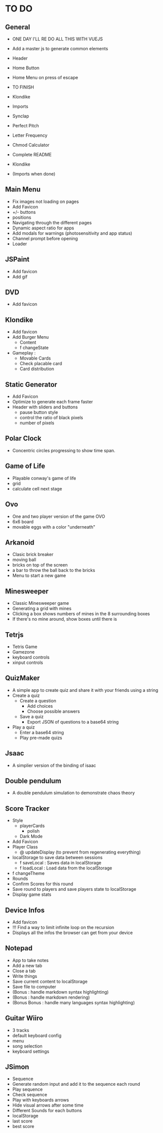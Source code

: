 # TO DO

## General
 + ONE DAY I'LL RE DO ALL THIS WITH VUEJS

 + Add a master js to generate common elements
  + Header
  + Home Button
  + Home Menu on press of escape

 + TO FINISH
  + Klondike

 + Imports
  + Synclap
  + Perfect Pitch
  + Letter Frequency
  + Chmod Calculator

 + Complete README
  + Klondike
  + (Imports when done)

## Main Menu
 + Fix images not loading on pages
 + Add Favicon
 + +/- buttons
  + positions
  + Navigating through the different pages
 + Dynamic aspect ratio for apps
 + Add modals for warnings (photosensitivity and app status) 
 + Channel prompt before opening
 + Loader

## JSPaint
 + Add favicon
 + Add gif

## DVD
 + Add favicon

## Klondike
 + Add favicon
 + Add Burger Menu
    + Content
    + f changeState
 + Gameplay :
   + Movable Cards
   + Check placable card
   + Card distribution

## Static Generator
+ Add Favicon
 + Optimize to generate each frame faster
 + Header with sliders and buttons
   + pause button style
   + control the ratio of black pixels
   + number of pixels

## Polar Clock
 + Concentric circles progressing to show time span.

## Game of Life
 + Playable conway's game of life
  + grid
  + calculate cell next stage

## Ovo
 + One and two player version of the game OVO
  + 6x6 board
  + movable eggs with a color "underneath"

## Arkanoid
 + Clasic brick breaker
  + moving ball
  + bricks on top of the screen
  + a bar to throw the ball back to the bricks
 + Menu to start a new game

## Minesweeper
 + Classic Minesweeper game
  + Generating a grid with mines
  + Clicking a box shows numbers of mines in the 8 surrounding boxes
  + If there's no mine around, show boxes until there is

## Tetrjs
 + Tetris Game
  + Gamezone
  + keyboard controls
  + xinput controls

## QuizMaker
 + A simple app to create quiz and share it with your friends using a string
  + Create a quiz
    + Create a question
      + Add choices
      + Choose possible answers
    + Save a quiz
      + Export JSON of questions to a base64 string
  + Play a quiz
    + Enter a base64 string
    + Play pre-made quizs

## Jsaac
 + A simplier version of the binding of isaac

## Double pendulum
 + A double pendulum simulation to demonstrate chaos theory

## Score Tracker
 + Style
   + playerCards
     + polish
   + Dark Mode
 + Add Favicon
 + Player Class
   + @ updateDisplay (to prevent from regenerating everything)
 + localStorage to save data between sessions
   + f saveLocal : Saves data in localStorage
   + f loadLocal : Load data from the localStorage
 + f changeTheme
 + Rounds
  + Confirm Scores for this round
  + Save round to players and save players state to localStorage
 + Display game stats

## Device Infos
 + Add favicon
 + !!! Find a way to limit infinite loop on the recursion
 + Displays all the infos the browser can get from your device

## Notepad
 + App to take notes
  + Add a new tab
  + Close a tab
  + Write things
  + Save current content to localStorage
  + Save file to computer
  + (Bonus : handle markdown syntax highlighting)
  + (Bonus : handle markdown rendering)
  + (Bonus Bonus : handle many languages syntax highlighting)

## Guitar Wiiro
 + 3 tracks
 + default keyboard config
 + menu
  + song selection
  + keyboard settings

## JSimon
 + Sequence
  + Generate random input and add it to the sequence each round
  + Play sequence
  + Check sequence
 + Play with keyboards arrows
  + Hide visual arrows after some time
 + Different Sounds for each buttons
 + localStorage
  + last score
  + best score
